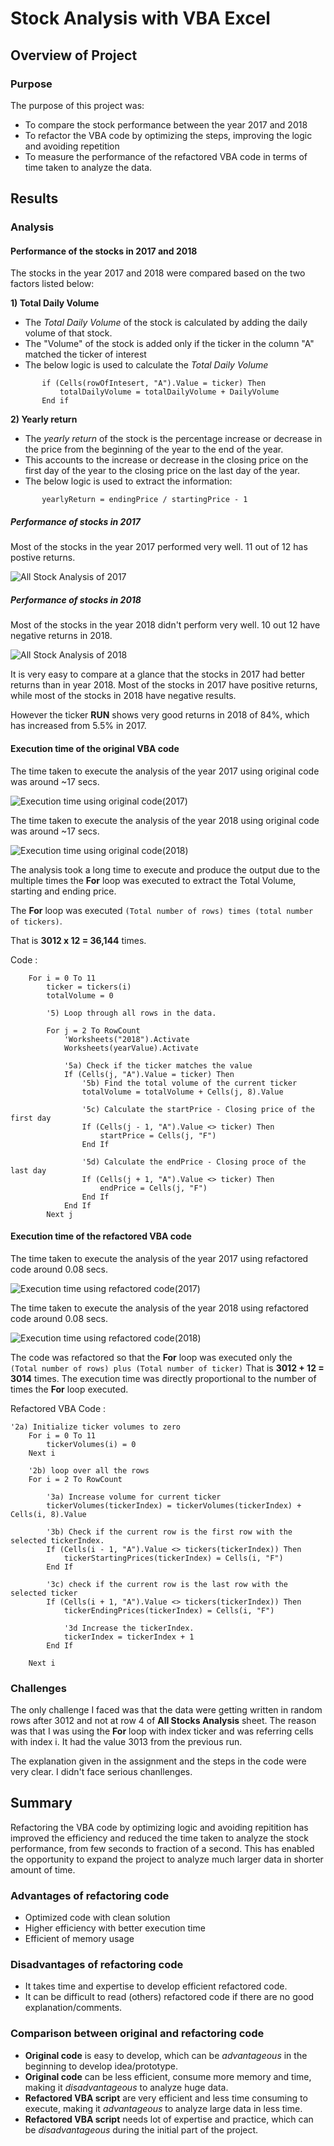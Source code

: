 # Stock Analysis with VBA Excel

## Overview of Project

### Purpose
The purpose of this project was:
* To compare the stock performance between the year 2017 and 2018
* To refactor the VBA code by optimizing the steps, improving the logic and avoiding repetition
* To measure the performance of the refactored VBA code in terms of time taken to analyze the data. 

## Results

### Analysis

#### Performance of the stocks in 2017 and 2018
The stocks in the year 2017 and 2018 were compared based on the two factors listed below:

**1) Total Daily Volume**
  * The *Total Daily Volume* of the stock is calculated by adding the daily volume of that stock.
  * The "Volume" of the stock is added only if the ticker in the column "A" matched the ticker of interest 
  * The below logic is used to calculate the *Total Daily Volume*
  ```
         if (Cells(rowOfIntesert, "A").Value = ticker) Then
             totalDailyVolume = totalDailyVolume + DailyVolume
         End if
   ```
     
**2) Yearly return**
  * The *yearly return* of the stock is the percentage increase or decrease in the price from the beginning of the year to the end of the year.
  * This accounts to the increase or decrease in the closing price on the first day of the year to the closing price on the last day of the year.
  * The below logic is used to extract the information:
  ```
         yearlyReturn = endingPrice / startingPrice - 1
  ```

##### Performance of stocks in 2017
Most of the stocks in the year 2017 performed very well. 11 out of 12 has postive returns.

   ![All Stock Analysis of 2017](AddRes/VBA_Challenge_2017_data.png)
   
##### Performance of stocks in 2018
Most of the stocks in the year 2018 didn't perform very well. 10 out 12 have negative returns in 2018.

   ![All Stock Analysis of 2018](AddRes/VBA_Challenge_2018_data.png)

It is very easy to compare at a glance that the stocks in 2017 had better returns than in year 2018. Most of the stocks in 2017 have positive returns, while most of the stocks in 2018 have negative results.

However the ticker **RUN** shows very good returns in 2018 of 84%, which has increased from 5.5% in 2017.

#### Execution time of the original VBA code

The time taken to execute the analysis of the year 2017 using original code was around ~17 secs.

   ![Execution time using original code(2017)](AddRes/2017_time_elapsed_b4_refactoring.png)

The time taken to execute the analysis of the year 2018 using original code was around ~17 secs.

   ![Execution time using original code(2018)](AddRes/2018_time_elapsed_b4_refactoring.png)
   
The analysis took a long time to execute and produce the output due to the multiple times the **For** loop was executed to extract the Total Volume, starting and ending price.

The **For** loop was executed ``` (Total number of rows) times (total number of tickers) ```.

That is **3012 x 12 = 36,144** times.

Code :
```
    For i = 0 To 11
        ticker = tickers(i)
        totalVolume = 0
        
        '5) Loop through all rows in the data.
        
        For j = 2 To RowCount
            'Worksheets("2018").Activate
            Worksheets(yearValue).Activate
            
            '5a) Check if the ticker matches the value
            If (Cells(j, "A").Value = ticker) Then
                '5b) Find the total volume of the current ticker
                totalVolume = totalVolume + Cells(j, 8).Value
                
                '5c) Calculate the startPrice - Closing price of the first day
                If (Cells(j - 1, "A").Value <> ticker) Then
                    startPrice = Cells(j, "F")
                End If
                
                '5d) Calculate the endPrice - Closing proce of the last day
                If (Cells(j + 1, "A").Value <> ticker) Then
                    endPrice = Cells(j, "F")
                End If
            End If
        Next j
```
   
#### Execution time of the refactored VBA code

The time taken to execute the analysis of the year 2017 using refactored code around 0.08 secs.

   ![Execution time using refactored code(2017)](Resources/VBA_Challenge_2017.png)
   
The time taken to execute the analysis of the year 2018 using refactored code around 0.08 secs.

   ![Execution time using refactored code(2018)](Resources/VBA_Challenge_2018.png)

The code was refactored so that the **For** loop was executed only the ``` (Total number of rows) plus (Total number of ticker)```
That is **3012 + 12 = 3014** times. The execution time was directly proportional to the number of times the **For** loop executed.

Refactored VBA Code :

```
'2a) Initialize ticker volumes to zero
    For i = 0 To 11
        tickerVolumes(i) = 0
    Next i

    '2b) loop over all the rows
    For i = 2 To RowCount
    
        '3a) Increase volume for current ticker
        tickerVolumes(tickerIndex) = tickerVolumes(tickerIndex) + Cells(i, 8).Value
        
        '3b) Check if the current row is the first row with the selected tickerIndex.
        If (Cells(i - 1, "A").Value <> tickers(tickerIndex)) Then
            tickerStartingPrices(tickerIndex) = Cells(i, "F")
        End If
        
        '3c) check if the current row is the last row with the selected ticker
        If (Cells(i + 1, "A").Value <> tickers(tickerIndex)) Then
            tickerEndingPrices(tickerIndex) = Cells(i, "F")
            
            '3d Increase the tickerIndex.
            tickerIndex = tickerIndex + 1
        End If
    
    Next i
```

### Challenges
The only challenge I faced was that the data were getting written in random rows after 3012 and not at row 4 of **All Stocks Analysis** sheet.
The reason was that I was using the **For** loop with index ticker and was referring cells with index i. It had the value 3013 from the previous run.

The explanation given in the assignment and the steps in the code were very clear. I didn't face serious chanllenges.



## Summary
Refactoring the VBA code by optimizing logic and avoiding repitition has improved the efficiency and reduced the time taken to analyze the stock performance, from few seconds to fraction of a second. This has enabled the opportunity to expand the project to analyze much larger data in shorter amount of time.

### Advantages of refactoring code
*	Optimized code with clean solution
*	Higher efficiency with better execution time
*	Efficient of memory usage

### Disadvantages of refactoring code
*	It takes time and expertise to develop efficient refactored code.
*	It can be difficult to read (others) refactored code if there are no good explanation/comments.

### Comparison between original and refactoring code
* **Original code** is easy to develop, which can be *advantageous* in the beginning to develop idea/prototype.
* **Original code** can be less efficient, consume more memory and time, making it *disadvantageous* to analyze huge data.
* **Refactored VBA script** are very efficient and less time consuming to execute, making it *advantageous* to analyze large data in less time.
* **Refactored VBA script** needs lot of expertise and practice, which can be *disadvantageous* during the initial part of the project.


